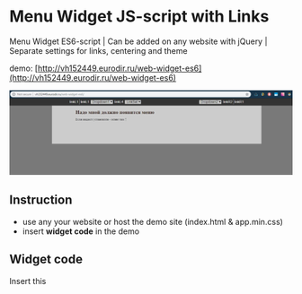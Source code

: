 # Menu Widget JS-script with Links

Menu Widget ES6-script | Сan be added on any website with jQuery | Separate settings for links, centering and theme

demo: [http://vh152449.eurodir.ru/web-widget-es6](http://vh152449.eurodir.ru/web-widget-es6)

![Screenshot](Screenshot.jpg)

## Instruction

- use any your website or host the demo site (index.html & app.min.css)
- insert **widget code** in the demo

## Widget code

Insert this <script> code in the end of the <body> section on your web site:

<pre style="color:#000000;background:#ffffff;"><span style="color:#808030; ">&lt;</span>script type<span style="color:#808030; ">=</span><span style="color:#800000; ">"</span><span style="color:#0000e6; ">module</span><span style="color:#800000; ">"</span><span style="color:#808030; ">&gt;</span>
   <span style="color:#800000; font-weight:bold; ">import</span> <span style="color:#800080; ">{</span>MyWidget<span style="color:#800080; ">}</span> from <span style="color:#800000; ">'</span><span style="color:#0000e6; ">./widget.js</span><span style="color:#800000; ">'</span><span style="color:#800080; ">;</span>
   <span style="color:#800000; font-weight:bold; ">new</span> MyWidget<span style="color:#808030; ">(</span><span style="color:#800000; ">'</span><span style="color:#0000e6; ">dark</span><span style="color:#800000; ">'</span><span style="color:#808030; ">,</span> <span style="color:#800000; ">'</span><span style="color:#0000e6; ">true</span><span style="color:#800000; ">'</span><span style="color:#808030; ">,</span>
                <span style="color:#800000; ">'</span><span style="color:#0000e6; ">[["linkL1|http://l1.html"],["linkL1|http://l1.html"],["Dropdown1", "linkL2|http://l2.html","linkL3|http://l3.html"], ["linkL4|http://l1.html"], ["LinkSet", "linkL2|http://l2.html","linkL3|http://l3.html"]]</span><span style="color:#800000; ">'</span><span style="color:#808030; ">,</span>
                <span style="color:#800000; ">'</span><span style="color:#0000e6; ">[["linkR1|http://r1.html"],["linkR2|http://r2.html"],["Dropdown2", "linkL2|http://l2.html","linkL3|http://l3.html"]]</span><span style="color:#800000; ">'</span>
               <span style="color:#808030; ">)</span><span style="color:#800080; ">;</span>
<span style="color:#808030; ">&lt;</span><span style="color:#808030; ">/</span>script<span style="color:#808030; ">&gt;</span>
</pre>


you can use settings params, where

- **center** can be "true" or "false", true - will center left and right urls bars
- **theme** can be "dark" and "light", for dark and light appearance
- **left** and rigth links - put the link names and urls, also make dropdowns with links

## Widget es6-script & demo page

Widget uses ES6 without polyfill
